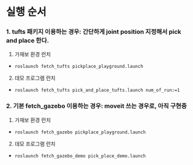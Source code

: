 실행 순서
======================

### 1. tufts 패키지 이용하는 경우: 간단하게 joint position 지정해서 pick and place 한다.

1. 가재보 환경 런치
* `roslaunch fetch_tufts pickplace_playground.launch`

2. 데모 프로그램 런치
* `roslaunch fetch_tufts pick_and_place_tufts.launch num_of_run:=1`



### 2. 기본 fetch_gazebo 이용하는 경우: moveit 쓰는 경우로, 아직 구현중

1. 가재보 환경 런치
* `roslaunch fetch_gazebo pickplace_playground.launch`

2. 데모 프로그램 런치
* `roslaunch fetch_gazebo_demo pick_place_demo.launch`
